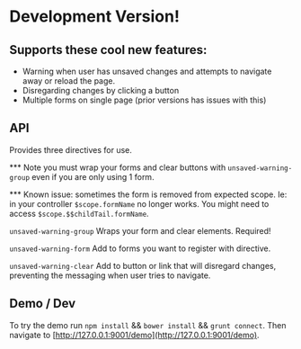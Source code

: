 # Development Version!

## Supports these cool new features: 

- Warning when user has unsaved changes and attempts to navigate away or reload the page.
- Disregarding changes by clicking a button
- Multiple forms on single page (prior versions has issues with this)

## API 
Provides three directives for use. 

*** Note you must wrap your forms and clear buttons with `unsaved-warning-group` even if you are only using 1 form. 

*** Known issue: sometimes the form is removed from expected scope. Ie: in your controller `$scope.formName` no longer works. You might need to access `$scope.$$childTail.formName`.

`unsaved-warning-group` Wraps your form and clear elements. Required! 

`unsaved-warning-form` Add to forms you want to register with directive. 

`unsaved-warning-clear` Add to button or link that will disregard changes, preventing the messaging when user tries to navigate. 

## Demo / Dev

To try the demo run `npm install` && `bower install` && `grunt connect`. Then navigate to [http://127.0.0.1:9001/demo](http://127.0.0.1:9001/demo).